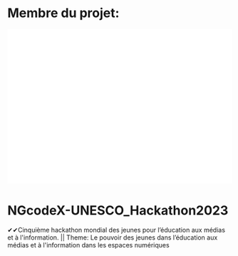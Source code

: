 # Membre du projet:
<img src="https://raw.githubusercontent.com/NGcodeX/NGcodeX-UNESCO_Hackathon2023/071d1c7b9cb2a478c00608b5f0471116aa80d5ee/.github/workflows/private/members/members.svg">

# NGcodeX-UNESCO_Hackathon2023
✔✔Cinquième hackathon mondial des jeunes pour l’éducation aux médias et à l'information. || Theme: Le pouvoir des jeunes dans l’éducation aux médias et à l'information dans les espaces numériques
